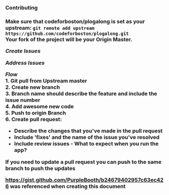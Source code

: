 <h3>Contributing<h3>

Make sure that codeforboston/plogalong is set as your upstream: 
`git remote add upstream https://github.com/codeforboston/plogalong.git` 
<br>Your fork of the project will be your Origin Master.

_Create Issues_

_Address Issues_

_Flow_
<br>1. Git pull from Upstream master
<br>2. Create new branch
<br>3. Branch name should describe the feature and include the issue number
<br>4. Add awesome new code
<br>5. Push to origin Branch
<br>6. Create pull request:
- Describe the changes that you've made in the pull request
- Include 'fixes' and the name of the issue you've resolved
- Include review issues - What to expect when you run the app?

If you need to update a pull request you can push to the same branch to push the updates



https://gist.github.com/PurpleBooth/b24679402957c63ec426 was referenced when creating this document
